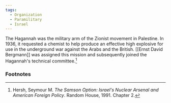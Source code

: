```yaml
---
tags:
  - Organization
  - Paramilitary
  - Israel
---
```

The Hagannah was the military arm of the Zionist movement in Palestine. In 1936, it requested a chemist to help produce an effective high explosive for use in the underground war against the Arabs and the British. [[Ernst David Bergmann]] was assigned this mission and subsequently joined the Hagannah's technical committee.[^1]

### Footnotes

[^1]: Hersh, Seymour M. *The Samson Option: Israel's Nuclear Arsenal and American Foreign Policy*. Random House, 1991. Chapter 2.